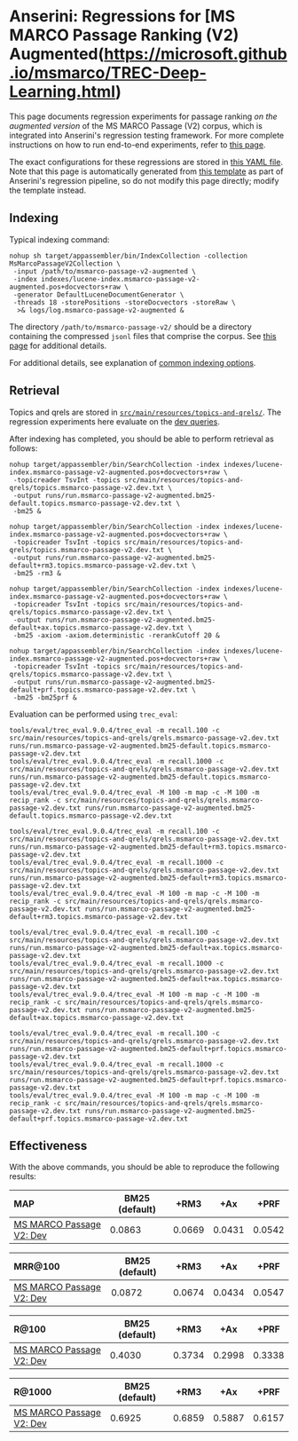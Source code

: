 # Anserini: Regressions for [MS MARCO Passage Ranking (V2) Augmented(https://microsoft.github.io/msmarco/TREC-Deep-Learning.html)

This page documents regression experiments for passage ranking _on the augmented version_ of the MS MARCO Passage (V2) corpus, which is integrated into Anserini's regression testing framework.
For more complete instructions on how to run end-to-end experiments, refer to [this page](experiments-msmarco-v2.md).

The exact configurations for these regressions are stored in [this YAML file](../src/main/resources/regression/msmarco-passage-v2.yaml).
Note that this page is automatically generated from [this template](../src/main/resources/docgen/templates/msmarco-passage-v2.template) as part of Anserini's regression pipeline, so do not modify this page directly; modify the template instead.

## Indexing

Typical indexing command:

```
nohup sh target/appassembler/bin/IndexCollection -collection MsMarcoPassageV2Collection \
 -input /path/to/msmarco-passage-v2-augmented \
 -index indexes/lucene-index.msmarco-passage-v2-augmented.pos+docvectors+raw \
 -generator DefaultLuceneDocumentGenerator \
 -threads 18 -storePositions -storeDocvectors -storeRaw \
  >& logs/log.msmarco-passage-v2-augmented &
```

The directory `/path/to/msmarco-passage-v2/` should be a directory containing the compressed `jsonl` files that comprise the corpus.
See [this page](experiments-msmarco-v2.md) for additional details.

For additional details, see explanation of [common indexing options](common-indexing-options.md).

## Retrieval

Topics and qrels are stored in [`src/main/resources/topics-and-qrels/`](../src/main/resources/topics-and-qrels/).
The regression experiments here evaluate on the [dev queries](../src/main/resources/topics-and-qrels/topics.msmarco-passage-v2.dev.txt).

After indexing has completed, you should be able to perform retrieval as follows:

```
nohup target/appassembler/bin/SearchCollection -index indexes/lucene-index.msmarco-passage-v2-augmented.pos+docvectors+raw \
 -topicreader TsvInt -topics src/main/resources/topics-and-qrels/topics.msmarco-passage-v2.dev.txt \
 -output runs/run.msmarco-passage-v2-augmented.bm25-default.topics.msmarco-passage-v2.dev.txt \
 -bm25 &

nohup target/appassembler/bin/SearchCollection -index indexes/lucene-index.msmarco-passage-v2-augmented.pos+docvectors+raw \
 -topicreader TsvInt -topics src/main/resources/topics-and-qrels/topics.msmarco-passage-v2.dev.txt \
 -output runs/run.msmarco-passage-v2-augmented.bm25-default+rm3.topics.msmarco-passage-v2.dev.txt \
 -bm25 -rm3 &

nohup target/appassembler/bin/SearchCollection -index indexes/lucene-index.msmarco-passage-v2-augmented.pos+docvectors+raw \
 -topicreader TsvInt -topics src/main/resources/topics-and-qrels/topics.msmarco-passage-v2.dev.txt \
 -output runs/run.msmarco-passage-v2-augmented.bm25-default+ax.topics.msmarco-passage-v2.dev.txt \
 -bm25 -axiom -axiom.deterministic -rerankCutoff 20 &

nohup target/appassembler/bin/SearchCollection -index indexes/lucene-index.msmarco-passage-v2-augmented.pos+docvectors+raw \
 -topicreader TsvInt -topics src/main/resources/topics-and-qrels/topics.msmarco-passage-v2.dev.txt \
 -output runs/run.msmarco-passage-v2-augmented.bm25-default+prf.topics.msmarco-passage-v2.dev.txt \
 -bm25 -bm25prf &
```

Evaluation can be performed using `trec_eval`:

```
tools/eval/trec_eval.9.0.4/trec_eval -m recall.100 -c src/main/resources/topics-and-qrels/qrels.msmarco-passage-v2.dev.txt runs/run.msmarco-passage-v2-augmented.bm25-default.topics.msmarco-passage-v2.dev.txt
tools/eval/trec_eval.9.0.4/trec_eval -m recall.1000 -c src/main/resources/topics-and-qrels/qrels.msmarco-passage-v2.dev.txt runs/run.msmarco-passage-v2-augmented.bm25-default.topics.msmarco-passage-v2.dev.txt
tools/eval/trec_eval.9.0.4/trec_eval -M 100 -m map -c -M 100 -m recip_rank -c src/main/resources/topics-and-qrels/qrels.msmarco-passage-v2.dev.txt runs/run.msmarco-passage-v2-augmented.bm25-default.topics.msmarco-passage-v2.dev.txt

tools/eval/trec_eval.9.0.4/trec_eval -m recall.100 -c src/main/resources/topics-and-qrels/qrels.msmarco-passage-v2.dev.txt runs/run.msmarco-passage-v2-augmented.bm25-default+rm3.topics.msmarco-passage-v2.dev.txt
tools/eval/trec_eval.9.0.4/trec_eval -m recall.1000 -c src/main/resources/topics-and-qrels/qrels.msmarco-passage-v2.dev.txt runs/run.msmarco-passage-v2-augmented.bm25-default+rm3.topics.msmarco-passage-v2.dev.txt
tools/eval/trec_eval.9.0.4/trec_eval -M 100 -m map -c -M 100 -m recip_rank -c src/main/resources/topics-and-qrels/qrels.msmarco-passage-v2.dev.txt runs/run.msmarco-passage-v2-augmented.bm25-default+rm3.topics.msmarco-passage-v2.dev.txt

tools/eval/trec_eval.9.0.4/trec_eval -m recall.100 -c src/main/resources/topics-and-qrels/qrels.msmarco-passage-v2.dev.txt runs/run.msmarco-passage-v2-augmented.bm25-default+ax.topics.msmarco-passage-v2.dev.txt
tools/eval/trec_eval.9.0.4/trec_eval -m recall.1000 -c src/main/resources/topics-and-qrels/qrels.msmarco-passage-v2.dev.txt runs/run.msmarco-passage-v2-augmented.bm25-default+ax.topics.msmarco-passage-v2.dev.txt
tools/eval/trec_eval.9.0.4/trec_eval -M 100 -m map -c -M 100 -m recip_rank -c src/main/resources/topics-and-qrels/qrels.msmarco-passage-v2.dev.txt runs/run.msmarco-passage-v2-augmented.bm25-default+ax.topics.msmarco-passage-v2.dev.txt

tools/eval/trec_eval.9.0.4/trec_eval -m recall.100 -c src/main/resources/topics-and-qrels/qrels.msmarco-passage-v2.dev.txt runs/run.msmarco-passage-v2-augmented.bm25-default+prf.topics.msmarco-passage-v2.dev.txt
tools/eval/trec_eval.9.0.4/trec_eval -m recall.1000 -c src/main/resources/topics-and-qrels/qrels.msmarco-passage-v2.dev.txt runs/run.msmarco-passage-v2-augmented.bm25-default+prf.topics.msmarco-passage-v2.dev.txt
tools/eval/trec_eval.9.0.4/trec_eval -M 100 -m map -c -M 100 -m recip_rank -c src/main/resources/topics-and-qrels/qrels.msmarco-passage-v2.dev.txt runs/run.msmarco-passage-v2-augmented.bm25-default+prf.topics.msmarco-passage-v2.dev.txt
```

## Effectiveness

With the above commands, you should be able to reproduce the following results:

MAP                                     | BM25 (default)| +RM3      | +Ax       | +PRF      |
:---------------------------------------|-----------|-----------|-----------|-----------|
[MS MARCO Passage V2: Dev](https://microsoft.github.io/msmarco/TREC-Deep-Learning.html)| 0.0863    | 0.0669    | 0.0431    | 0.0542    |


MRR@100                                 | BM25 (default)| +RM3      | +Ax       | +PRF      |
:---------------------------------------|-----------|-----------|-----------|-----------|
[MS MARCO Passage V2: Dev](https://microsoft.github.io/msmarco/TREC-Deep-Learning.html)| 0.0872    | 0.0674    | 0.0434    | 0.0547    |


R@100                                   | BM25 (default)| +RM3      | +Ax       | +PRF      |
:---------------------------------------|-----------|-----------|-----------|-----------|
[MS MARCO Passage V2: Dev](https://microsoft.github.io/msmarco/TREC-Deep-Learning.html)| 0.4030    | 0.3734    | 0.2998    | 0.3338    |


R@1000                                  | BM25 (default)| +RM3      | +Ax       | +PRF      |
:---------------------------------------|-----------|-----------|-----------|-----------|
[MS MARCO Passage V2: Dev](https://microsoft.github.io/msmarco/TREC-Deep-Learning.html)| 0.6925    | 0.6859    | 0.5887    | 0.6157    |
